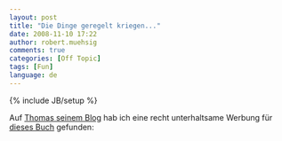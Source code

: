 ```yaml
---
layout: post
title: "Die Dinge geregelt kriegen..."
date: 2008-11-10 17:22
author: robert.muehsig
comments: true
categories: [Off Topic]
tags: [Fun]
language: de
---
```

{% include JB/setup %}
<p>Auf <a href="http://blog.thomasbandt.de/39/2160/de/blog/getting-things-done-but-aimless.html" target="_blank">Thomas seinem Blog</a> hab ich eine recht unterhaltsame Werbung für <a href="http://www.amazon.de/Dinge-geregelt-kriegen-Funken-Selbstdisziplin/dp/3871346195/" target="_blank">dieses Buch</a> gefunden:</p> <div class="wlWriterSmartContent" id="scid:5737277B-5D6D-4f48-ABFC-DD9C333F4C5D:88893946-76ea-438b-9c6c-414499688fc6" style="padding-right: 0px; display: inline; padding-left: 0px; padding-bottom: 0px; margin: 0px; padding-top: 0px"><div id="17f5a3c7-9420-42fa-bd7e-d0c103f96374" style="margin: 0px; padding: 0px; display: inline;"><div><a href="http://www.youtube.com/watch?v=YAlGk6NKZHI" target="_new"><img src="{{BASE_PATH}}/assets/wp-images/videoda39f3935908.jpg" galleryimg="no" onload="var downlevelDiv = document.getElementById('17f5a3c7-9420-42fa-bd7e-d0c103f96374'); downlevelDiv.innerHTML = &quot;&lt;div&gt;&lt;object width=\&quot;425\&quot; height=\&quot;355\&quot;&gt;&lt;param name=\&quot;movie\&quot; value=\&quot;http://www.youtube.com/v/YAlGk6NKZHI\&quot;&gt;&lt;\/param&gt;&lt;param name=\&quot;wmode\&quot; value=\&quot;transparent\&quot;&gt;&lt;\/param&gt;&lt;embed src=\&quot;http://www.youtube.com/v/YAlGk6NKZHI\&quot; type=\&quot;application/x-shockwave-flash\&quot; wmode=\&quot;transparent\&quot; width=\&quot;425\&quot; height=\&quot;355\&quot;&gt;&lt;\/embed&gt;&lt;\/object&gt;&lt;\/div&gt;&quot;;" alt=""></a></div></div></div>

